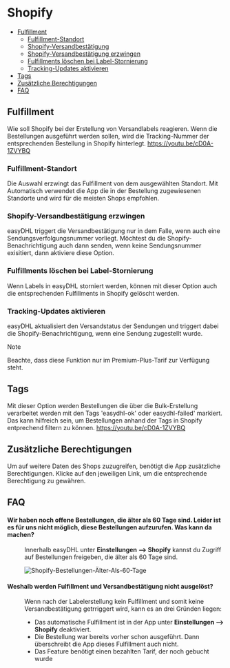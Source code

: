 # Shopify

-   [Fulfillment](#fulfillment)
    -   [Fulfillment-Standort](#location)
    -   [Shopify-Versandbestätigung](#notification)
    -   [Shopify-Versandbestätigung erzwingen](#notification-force)
    -   [Fulfillments löschen bei Label-Stornierung](#cancel)
    -   [Tracking-Updates aktivieren](#tracking)
-   [Tags](#tags)
-   [Zusätzliche Berechtigungen](#rights)
-   [FAQ](#faq)

<a name="fulfillment"></a>

## Fulfillment

Wie soll Shopify bei der Erstellung von Versandlabels reagieren. Wenn die Bestellungen ausgeführt werden sollen, wird die Tracking-Nummer der entsprechenden Bestellung in Shopify hinterlegt. <a class="video">https://youtu.be/cD0A-1ZVYBQ</a>

<a name="location"></a>

### Fulfillment-Standort

Die Auswahl erzwingt das Fulfillment von dem ausgewählten Standort. Mit Automatisch verwendet die App die in der Bestellung zugewiesenen Standorte und wird für die meisten Shops empfohlen.

<a name="notification"></a>

### Shopify-Versandbestätigung erzwingen

easyDHL triggert die Versandbestätigung nur in dem Falle, wenn auch eine Sendungsverfolgungsnummer vorliegt. Möchtest du die Shopify-Benachrichtigung auch dann senden, wenn keine Sendungsnummer exisitiert, dann aktiviere diese Option.

<a name="cancel"></a>

### Fulfillments löschen bei Label-Stornierung

Wenn Labels in easyDHL storniert werden, können mit dieser Option auch die entsprechenden Fulfillments in Shopify gelöscht werden.

<a name="tracking"></a>

### Tracking-Updates aktivieren

easyDHL aktualisiert den Versandstatus der Sendungen und triggert dabei die Shopify-Benachrichtigung, wenn eine Sendung zugestellt wurde.

> [!NOTE]
> Beachte, dass diese Funktion nur im Premium-Plus-Tarif zur Verfügung steht.

<a name="tags"></a>

## Tags

Mit dieser Option werden Bestellungen die über die Bulk-Erstellung verarbeitet werden mit den Tags 'easydhl-ok' oder easydhl-failed' markiert. Das kann hilfreich sein, um Bestellungen anhand der Tags in Shopify entprechend filtern zu können. <a class="video">https://youtu.be/cD0A-1ZVYBQ</a>

<a name="rights"></a>

## Zusätzliche Berechtigungen

Um auf weitere Daten des Shops zuzugreifen, benötigt die App zusätzliche Berechtigungen. Klicke auf den jeweiligen Link, um die entsprechende Berechtigung zu gewähren.

<a name="faq"></a>

## FAQ

<div class="faq-list">
<dl class="space-y-8">
<div>
<dt>
<h4>Wir haben noch offene Bestellungen, die älter als 60 Tage sind. Leider ist es für uns nicht möglich, diese Bestellungen aufzurufen. Was kann da machen?</h4>
</dt>
<dd>Innerhalb easyDHL unter <strong>Einstellungen --> Shopify</strong> kannst du Zugriff auf Bestellungen freigeben, die älter als 60 Tage sind.

![Shopify-Bestellungen-Älter-Als-60-Tage](https://media.247apps.de/storage/easydhl/manual/Shopify-Bestellungen-Aelter-Als-60-Tage.png)

</dd>
</div>
<div>

<dt>
<h4>Weshalb werden Fulfillment und Versandbestätigung nicht ausgelöst?</h4>
</dt>
<dd>Wenn nach der Labelerstellung kein Fulfillment und somit keine Versandbestätigung getrriggert wird, kann es an drei Gründen liegen:

-   Das automatische Fulfillment ist in der App unter <strong>Einstellungen --> Shopify</strong> deaktiviert.
-   Die Bestellung war bereits vorher schon ausgeführt. Dann überschreibt die App dieses Fulfillment auch nicht.
-   Das Feature benötigt einen bezahlten Tarif, der noch gebucht wurde</dd>
</div>

</div>
